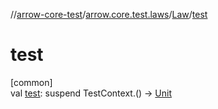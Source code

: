 //[arrow-core-test](../../../index.md)/[arrow.core.test.laws](../index.md)/[Law](index.md)/[test](test.md)

# test

[common]\
val [test](test.md): suspend TestContext.() -&gt; [Unit](https://kotlinlang.org/api/latest/jvm/stdlib/kotlin/-unit/index.html)
